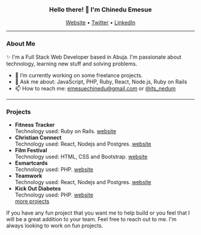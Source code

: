 <h3 align="center"> Hello there! 👋 I'm Chinedu Emesue</h3>
<p align="center">
  <a href="https://chineduemesue.netlify.app">Website</a> •
  <a href="https://twitter.com/its_nedum">Twitter</a> •
  <a href="https://www.linkedin.com/in/chinedu-emesue">LinkedIn</a>
</p>

---
### About Me
✨ I'm a Full Stack Web Developer based in Abuja. I'm passionate about technology, learning new stuff and solving problems.
- 🔭 I’m currently working on some freelance projects.
- 💬 Ask me about: JavaScript, PHP, Ruby, React, Node.js, Ruby on Rails
- 📫 How to reach me: emesuechinedu@gmail.com or [@its_nedum](https://twitter.com/its_nedum)

---
### Projects
- <b>Fitness Tracker</b> <br>
  Technology used: Ruby on Rails. [website](https://move-nd-groove.herokuapp.com)
- <b>Christian Connect</b> <br>
  Technology used: React, Nodejs and Postgres. [website](https://christian-connect.herokuapp.com)
- <b>Film Festival</b> <br>
  Technology used: HTML, CSS and Bootstrap. [website](https://its-nedum.github.io/film-festival/)
- <b>Esmartcards</b> <br>
  Technology used: PHP. [website](https://www.esmartcards.com.ng)
- <b>Teamwork</b> <br>
  Technology used: React, Nodejs and Postgres. [website](https://its-teamwork-app.herokuapp.com)
- <b>Kick Out Diabetes</b> <br>
  Technology used: PHP. [website](https://www.kickoutdiabetes.org.ng) <br>
 [more projects](https://chineduemesue.netlify.app)
 
 <p>If you have any fun project that you want me to help build or you feel that I will be a great addition to your team. Feel free to reach out to me. I'm always looking to work on fun projects.</p>
<!--
**its-nedum/its-nedum** is a ✨ _special_ ✨ repository because its `README.md` (this file) appears on your GitHub profile.

Here are some ideas to get you started:

- 🔭 I’m currently working on ...
- 🌱 I’m currently learning ...
- 👯 I’m looking to collaborate on ...
- 🤔 I’m looking for help with ...
- 💬 Ask me about ...
- 📫 How to reach me: ...
- 😄 Pronouns: ...
- ⚡ Fun fact: ...
-->
